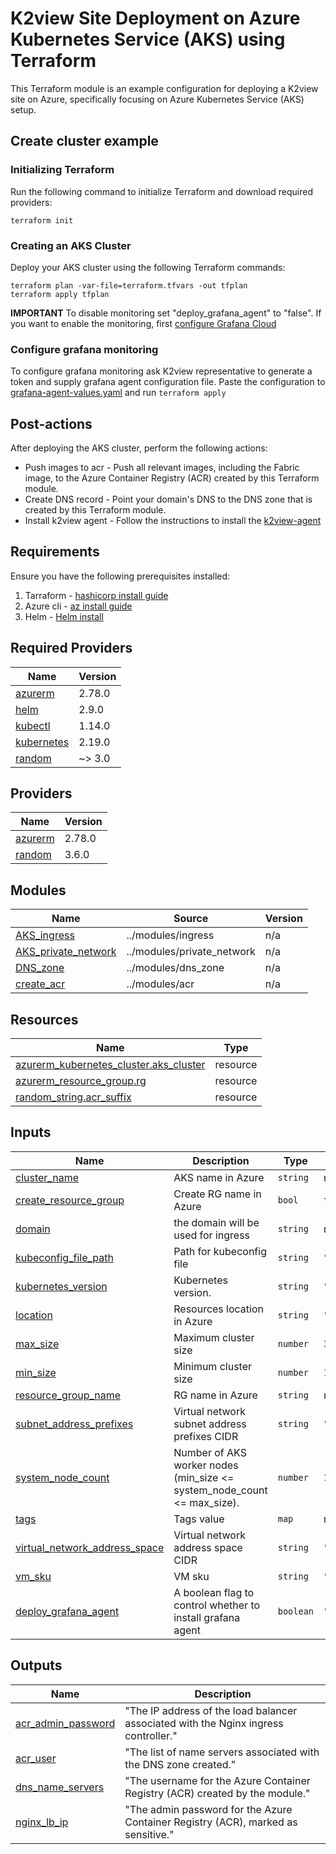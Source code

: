 # K2view Site Deployment on Azure Kubernetes Service (AKS) using Terraform
This Terraform module is an example configuration for deploying a K2view site on Azure, specifically focusing on Azure Kubernetes Service (AKS) setup.

## Create cluster example
### Initializing Terraform
Run the following command to initialize Terraform and download required providers:
```text
terraform init
```

### Creating an AKS Cluster
Deploy your AKS cluster using the following Terraform commands:
```text
terraform plan -var-file=terraform.tfvars -out tfplan
terraform apply tfplan
```
**IMPORTANT**
To disable monitoring set "deploy_grafana_agent" to "false".
If you want to enable the monitoring, first [configure Grafana Cloud](#configure-grafana-monitoring)

### Configure grafana monitoring
To configure grafana monitoring ask K2view representative to generate a token and supply grafana agent configuration file.
Paste the configuration to [grafana-agent-values.yaml](./grafana-agent-values.yaml) and run ```terraform apply```

## Post-actions
After deploying the AKS cluster, perform the following actions:
* Push images to acr - Push all relevant images, including the Fabric image, to the Azure Container Registry (ACR) created by this Terraform module.
* Create DNS record -  Point your domain's DNS to the DNS zone that is created by this Terraform module.
* Install k2view agent - Follow the instructions to install the [k2view-agent](https://github.com/k2view/blueprints/tree/main/helm/k2view-agent)

## Requirements
Ensure you have the following prerequisites installed:
1. Tarraform - [hashicorp install guide](https://developer.hashicorp.com/terraform/tutorials/azure-get-started/install-cli)
2. Azure cli - [az install guide](https://learn.microsoft.com/en-us/cli/azure/install-azure-cli)
3. Helm - [Helm install](https://helm.sh/docs/intro/install/)

## Required Providers
| Name | Version |
|------|---------|
| <a name="requirement_azurerm"></a> [azurerm](#requirement\_azurerm) | 2.78.0 |
| <a name="requirement_helm"></a> [helm](#requirement\_helm) | 2.9.0 |
| <a name="requirement_kubectl"></a> [kubectl](#requirement\_kubectl) | 1.14.0 |
| <a name="requirement_kubernetes"></a> [kubernetes](#requirement\_kubernetes) | 2.19.0 |
| <a name="requirement_random"></a> [random](#requirement\_random) | ~> 3.0 |

## Providers
| Name | Version |
|------|---------|
| <a name="provider_azurerm"></a> [azurerm](#provider\_azurerm) | 2.78.0 |
| <a name="provider_random"></a> [random](#provider\_random) | 3.6.0 |

## Modules
| Name | Source | Version |
|------|--------|---------|
| <a name="module_AKS_ingress"></a> [AKS\_ingress](#module\_AKS\_ingress) | ../modules/ingress | n/a |
| <a name="module_AKS_private_network"></a> [AKS\_private\_network](#module\_AKS\_private\_network) | ../modules/private_network | n/a |
| <a name="module_DNS_zone"></a> [DNS\_zone](#module\_DNS\_zone) | ../modules/dns_zone | n/a |
| <a name="module_create_acr"></a> [create\_acr](#module\_create\_acr) | ../modules/acr | n/a |

## Resources
| Name | Type |
|------|------|
| [azurerm_kubernetes_cluster.aks_cluster](https://registry.terraform.io/providers/hashicorp/azurerm/2.78.0/docs/resources/kubernetes_cluster) | resource |
| [azurerm_resource_group.rg](https://registry.terraform.io/providers/hashicorp/azurerm/2.78.0/docs/resources/resource_group) | resource |
| [random_string.acr_suffix](https://registry.terraform.io/providers/hashicorp/random/latest/docs/resources/string) | resource |

## Inputs
| Name | Description | Type | Default | Required |
|------|-------------|------|---------|:--------:|
| <a name="input_cluster_name"></a> [cluster\_name](#input\_cluster\_name) | AKS name in Azure | `string` | n/a | yes |
| <a name="input_create_resource_group"></a> [create\_resource\_group](#input\_create\_resource\_group) | Create RG name in Azure | `bool` | `true` | no |
| <a name="input_domain"></a> [domain](#input\_domain) | the domain will be used for ingress | `string` | n/a | yes |
| <a name="input_kubeconfig_file_path"></a> [kubeconfig\_file\_path](#input\_kubeconfig\_file\_path) | Path for kubeconfig file | `string` | `""` | no |
| <a name="input_kubernetes_version"></a> [kubernetes\_version](#input\_kubernetes\_version) | Kubernetes version. | `string` | `"1.27.7"` | no |
| <a name="input_location"></a> [location](#input\_location) | Resources location in Azure | `string` | `"West Europe"` | no |
| <a name="input_max_size"></a> [max\_size](#input\_max\_size) | Maximum cluster size | `number` | `3` | no |
| <a name="input_min_size"></a> [min\_size](#input\_min\_size) | Minimum cluster size | `number` | `1` | no |
| <a name="input_resource_group_name"></a> [resource\_group\_name](#input\_resource\_group\_name) | RG name in Azure | `string` | n/a | yes |
| <a name="input_subnet_address_prefixes"></a> [subnet\_address\_prefixes](#input\_subnet\_address\_prefixes) | Virtual network subnet address prefixes CIDR | `string` | `"10.240.0.0/16"` | no |
| <a name="input_system_node_count"></a> [system\_node\_count](#input\_system\_node\_count) | Number of AKS worker nodes (min\_size <= system\_node\_count <= max\_size). | `number` | `1` | no |
| <a name="input_tags"></a> [tags](#input\_tags) | Tags value | `map` | n/a | yes |
| <a name="input_virtual_network_address_space"></a> [virtual\_network\_address\_space](#input\_virtual\_network\_address\_space) | Virtual network address space CIDR | `string` | `"10.0.0.0/8"` | no |
| <a name="input_vm_sku"></a> [vm\_sku](#input\_vm\_sku) | VM sku | `string` | `"Standard_D8s_v3"` | no |
| <a name="input_deploy_grafana_agent"></a> [deploy\_grafana\_agent](#input\_deploy\_grafana\_agent) | A boolean flag to control whether to install grafana agent | `boolean` | `"false"` | no |

## Outputs
| Name | Description |
|------|-------------|
| <a name="output_acr_admin_password"></a> [acr\_admin\_password](#output\_acr\_admin\_password) | "The IP address of the load balancer associated with the Nginx ingress controller." |
| <a name="output_acr_user"></a> [acr\_user](#output\_acr\_user) | "The list of name servers associated with the DNS zone created." |
| <a name="output_dns_name_servers"></a> [dns\_name\_servers](#output\_dns\_name\_servers) | "The username for the Azure Container Registry (ACR) created by the module." |
| <a name="output_nginx_lb_ip"></a> [nginx\_lb\_ip](#output\_nginx\_lb\_ip) | "The admin password for the Azure Container Registry (ACR), marked as sensitive." |

